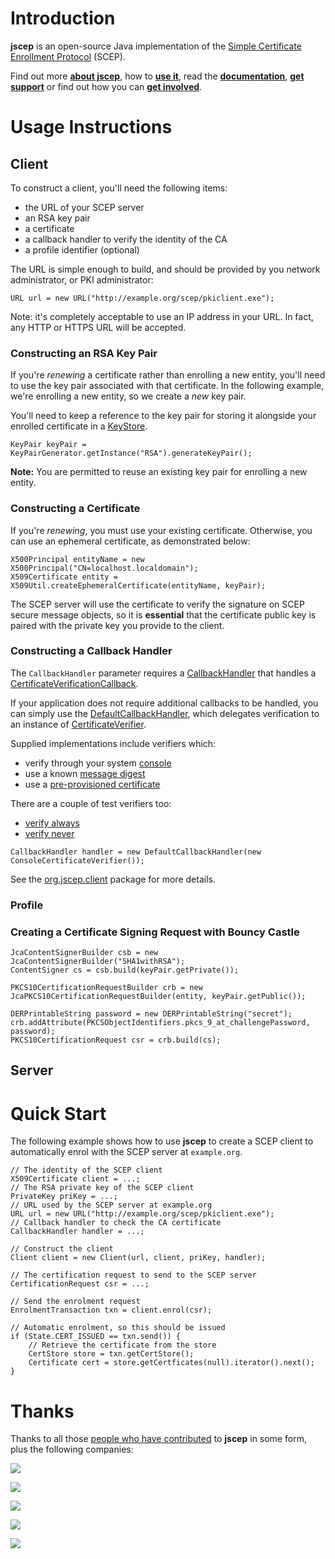 

# Introduction #

**jscep** is an open-source Java implementation of the [Simple Certificate Enrollment Protocol](http://tools.ietf.org/html/draft-nourse-scep) (SCEP).

Find out more **[about jscep](Features.md)**, how to **[use it](CompiledPackages.md)**, read the **[documentation](ClientUsage.md)**, **[get support](Support.md)** or find out how you can **[get involved](GettingInvolved.md)**.

# Usage Instructions #

## Client ##

To construct a client, you'll need the following items:

  * the URL of your SCEP server
  * an RSA key pair
  * a certificate
  * a callback handler to verify the identity of the CA
  * a profile identifier (optional)

The URL is simple enough to build, and should be provided by you network administrator, or PKI administrator:

```
URL url = new URL("http://example.org/scep/pkiclient.exe");
```

Note: it's completely acceptable to use an IP address in your URL.  In fact, any HTTP or HTTPS URL will be accepted.

### Constructing an RSA Key Pair ###

If you're _renewing_ a certificate rather than enrolling a new entity, you'll need to use the key pair associated with that certificate.  In the following example, we're enrolling a new entity, so we create a _new_ key pair.

You'll need to keep a reference to the key pair for storing it alongside your enrolled certificate in a [KeyStore](http://docs.oracle.com/javase/7/docs/api/java/security/KeyStore.html).

```
KeyPair keyPair = KeyPairGenerator.getInstance("RSA").generateKeyPair();
```

**Note:** You are permitted to reuse an existing key pair for enrolling a new entity.

### Constructing a Certificate ###

If you're _renewing_, you must use your existing certificate.  Otherwise, you can use an ephemeral certificate, as demonstrated below:

```
X500Principal entityName = new X500Principal("CN=localhost.localdomain");
X509Certificate entity = X509Util.createEphemeralCertificate(entityName, keyPair);
```

The SCEP server will use the certificate to verify the signature on SCEP secure message objects, so it is **essential** that the certificate public key is paired with the private key you provide to the client.

### Constructing a Callback Handler ###

The `CallbackHandler` parameter requires a [CallbackHandler](http://docs.oracle.com/javase/7/docs/api/javax/security/auth/callback/CallbackHandler.html) that handles a [CertificateVerificationCallback](https://jscep.ci.cloudbees.com/job/jscep/site/apidocs/org/jscep/CertificateVerificationCallback.html).

If your application does not require additional callbacks to be handled, you can simply use the [DefaultCallbackHandler](https://jscep.ci.cloudbees.com/job/jscep/site/apidocs/org/jscep/client/DefaultCallbackHandler.html), which delegates verification to an instance of [CertificateVerifier](https://jscep.ci.cloudbees.com/job/jscep/site/apidocs/org/jscep/client/CertificateVerifier.html).

Supplied implementations include verifiers which:

  * verify through your system [console](https://jscep.ci.cloudbees.com/job/jscep/site/apidocs/org/jscep/client/ConsoleCertificateVerifier.html)
  * use a known [message digest](https://jscep.ci.cloudbees.com/job/jscep/site/apidocs/org/jscep/client/MessageDigestCertificateVerifier.html)
  * use a [pre-provisioned certificate](https://jscep.ci.cloudbees.com/job/jscep/site/apidocs/org/jscep/client/PreProvisionedCertificateVerifier.html)

There are a couple of test verifiers too:

  * [verify always](https://jscep.ci.cloudbees.com/job/jscep/site/apidocs/org/jscep/client/OptimisticCertificateVerifier.html)
  * [verify never](https://jscep.ci.cloudbees.com/job/jscep/site/apidocs/org/jscep/client/PessimisticCertificateVerifier.html)

```
CallbackHandler handler = new DefaultCallbackHandler(new ConsoleCertificateVerifier());
```

See the [org.jscep.client](https://jscep.ci.cloudbees.com/job/jscep/site/apidocs/org/jscep/client/package-summary.html) package for more details.

### Profile ###

### Creating a Certificate Signing Request with Bouncy Castle ###

```
JcaContentSignerBuilder csb = new JcaContentSignerBuilder("SHA1withRSA");
ContentSigner cs = csb.build(keyPair.getPrivate());

PKCS10CertificationRequestBuilder crb = new JcaPKCS10CertificationRequestBuilder(entity, keyPair.getPublic());

DERPrintableString password = new DERPrintableString("secret");
crb.addAttribute(PKCSObjectIdentifiers.pkcs_9_at_challengePassword, password);
PKCS10CertificationRequest csr = crb.build(cs);
```

## Server ##

# Quick Start #

The following example shows how to use **jscep** to create a SCEP client to automatically enrol with the SCEP server at  `example.org`.

```
// The identity of the SCEP client
X509Certificate client = ...;
// The RSA private key of the SCEP client
PrivateKey priKey = ...;
// URL used by the SCEP server at example.org
URL url = new URL("http://example.org/scep/pkiclient.exe");
// Callback handler to check the CA certificate
CallbackHandler handler = ...;

// Construct the client
Client client = new Client(url, client, priKey, handler);

// The certification request to send to the SCEP server
CertificationRequest csr = ...;

// Send the enrolment request
EnrolmentTransaction txn = client.enrol(csr);

// Automatic enrolment, so this should be issued
if (State.CERT_ISSUED == txn.send()) {
    // Retrieve the certificate from the store
    CertStore store = txn.getCertStore();
    Certificate cert = store.getCertficates(null).iterator().next();
}
```

# Thanks #

Thanks to all those [people who have contributed](Contributors.md) to **jscep** in some form, plus the following companies:

[![](http://code.google.com/images/code_logo.gif)](http://code.google.com/hosting/)

[![](http://web-static-cloudfront.s3.amazonaws.com/images/badges/BuiltOnDEV.png)](http://www.cloudbees.com/foss/index.cb)

[![](http://www.sonarsource.org/wp-content/themes/sonarsource.org/images/sonar.png)](http://www.sonarsource.org/)

[![](http://www.jetbrains.com/img/logos/logo_jetbrains_small.gif)](http://www.jetbrains.com/idea/)

[![](http://nexus.sonatype.org/images/JIRAsonatype.jpg)](http://www.sonatype.com/)